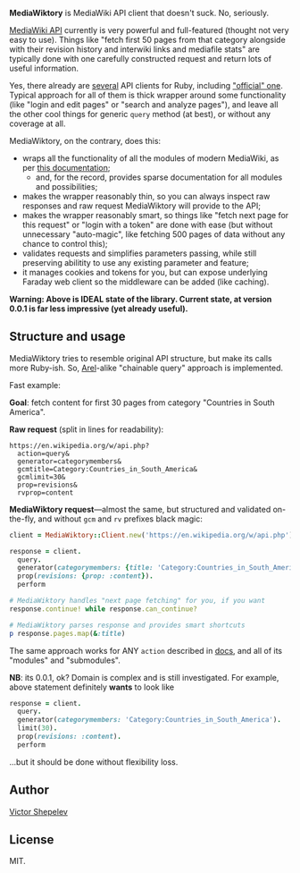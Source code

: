 **MediaWiktory** is MediaWiki API client that doesn't suck. No, seriously.

[MediaWiki API](https://www.mediawiki.org/wiki/API:Main_page)
currently is very powerful and full-featured (thought not very easy to use).
Things like "fetch first 50 pages from that category alongside with their
revision history and interwiki links and mediafile stats" are typically done
with one carefully constructed request and return lots of useful information.

Yes, there already are [several](https://www.mediawiki.org/wiki/API:Client_code#Ruby)
API clients for Ruby, including ["official" one](https://github.com/wikimedia/mediawiki-ruby-api).
Typical approach for all of them is thick wrapper around some functionality
(like "login and edit pages" or "search and analyze pages"), and leave
all the other cool things for generic `query` method (at best), or
without any coverage at all.

MediaWiktory, on the contrary, does this:
* wraps all the functionality of all the modules of modern MediaWiki,
  as per [this documentation](https://en.wikipedia.org/w/api.php?action=help&modules=main);
  * and, for the record, provides sparse documentation for all modules
    and possibilities;
* makes the wrapper reasonably thin, so you can always inspect raw responses
  and raw request MediaWiktory will provide to the API;
* makes the wrapper reasonably smart, so things like "fetch next page for
  this request" or "login with a token" are done with ease (but without
  unnecessary "auto-magic", like fetching 500 pages of data without any
  chance to control this);
* validates requests and simplifies parameters passing, while still
  preserving abilitity to use any existing parameter and feature;
* it manages cookies and tokens for you, but can expose underlying
  Faraday web client so the middleware can be added (like caching).

**Warning: Above is IDEAL state of the library. Current state, at
version 0.0.1 is far less impressive (yet already useful).**

## Structure and usage

MediaWiktory tries to resemble original API structure, but make its calls
more Ruby-ish. So, [Arel](https://github.com/rails/arel)-alike "chainable
query" approach is implemented.

Fast example:

**Goal**: fetch content for first 30 pages from category "Countries in
South America".

**Raw request** (split in lines for readability):

```
https://en.wikipedia.org/w/api.php?
  action=query&
  generator=categorymembers&
  gcmtitle=Category:Countries_in_South_America&
  gcmlimit=30&
  prop=revisions&
  rvprop=content
```

**MediaWiktory request**—almost the same, but structured and validated
on-the-fly, and without `gcm` and `rv` prefixes black magic:

```ruby
client = MediaWiktory::Client.new('https://en.wikipedia.org/w/api.php')

response = client.
  query.
  generator(categorymembers: {title: 'Category:Countries_in_South_America', limit: 30}).
  prop(revisions: {prop: :content}).
  perform

# MediaWiktory handles "next page fetching" for you, if you want
response.continue! while response.can_continue?

# MediaWiktory parses response and provides smart shortcuts
p response.pages.map(&:title)
```

The same approach works for ANY `action` described in [docs](https://en.wikipedia.org/w/api.php),
and all of its "modules" and "submodules".

**NB**: its 0.0.1, ok? Domain is complex and is still investigated. For
example, above statement definitely **wants** to look like

```ruby
response = client.
  query.
  generator(categorymembers: 'Category:Countries_in_South_America').
  limit(30).
  prop(revisions: :content).
  perform
```

...but it should be done without flexibility loss.

## Author

[Victor Shepelev](http://zverok.github.io)

## License

MIT.
